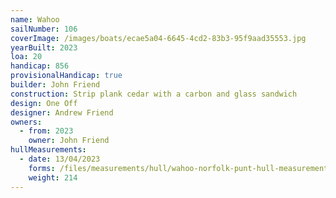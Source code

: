 ```yaml
---
name: Wahoo
sailNumber: 106
coverImage: /images/boats/ecae5a04-6645-4cd2-83b3-95f9aad35553.jpg
yearBuilt: 2023
loa: 20
handicap: 856
provisionalHandicap: true
builder: John Friend
construction: Strip plank cedar with a carbon and glass sandwich
design: One Off
designer: Andrew Friend
owners:
  - from: 2023
    owner: John Friend
hullMeasurements:
  - date: 13/04/2023
    forms: /files/measurements/hull/wahoo-norfolk-punt-hull-measurement-form-3.xlsx
    weight: 214
---
```

